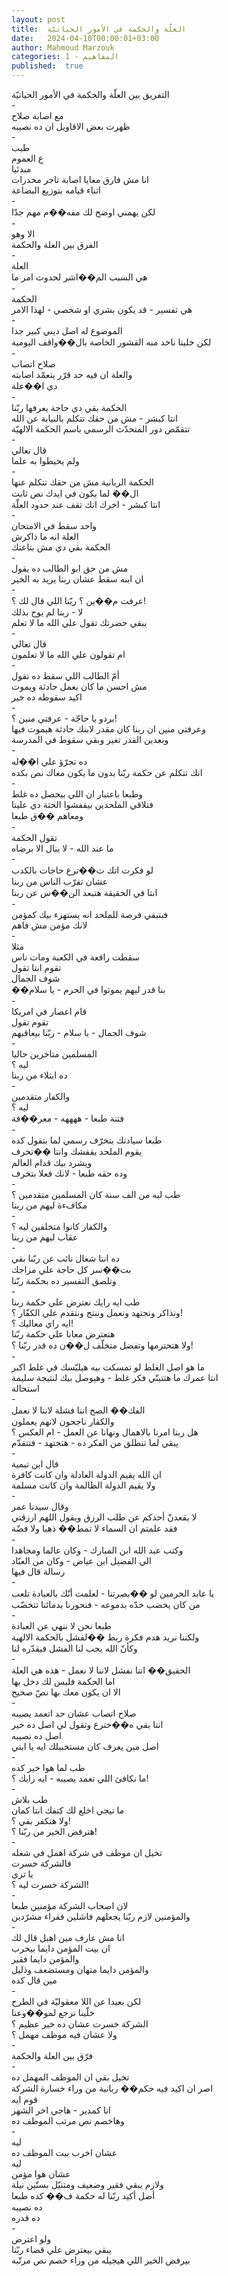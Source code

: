 ```yaml
---
layout: post
title:  العلّة والحكمة في الأمور الحياتيّة
date:   2024-04-10T00:00:01+03:00
author: Mahmoud Marzouk
categories: 1 - المفاهيم
published:  true
---
```

التفريق بين العلّة والحكمة في الأمور الحياتيّة\
-\
مع اصابة صلاح\
ظهرت بعض الاقاويل ان ده نصيبه\
-\
طيب\
ع العموم\
مبدئيا\
انا مش فارق معايا اصابة تاجر مخدرات\
اثناء قيامه بتوزيع البضاعة\
-\
لكن يهمني اوضح لك مفه��م مهم جدّا\
-\
الا وهو\
الفرق بين العلة والحكمة\
-\
العلة\
هي السبب الم��اشر لحدوث امر ما\
-\
الحكمة\
هي تفسير - قد يكون بشري او شخصي - لهذا الامر\
-\
الموضوع له اصل ديني كبير جدا\
لكن خلينا ناخد منه القشور الخاصة بال��واقف اليومية\
-\
صلاح اتصاب\
والعلة ان فيه حد قرّر يتعمّد اصابته\
دي ا��علة\
-\
الحكمة بقي دي حاجة يعرفها ربّنا\
انتا كبشر - مش من حقك تتكلم بالنيابة عن الله\
تتقمّص دور المتحدّث الرسمي باسم الحكمة الالهيّة\
-\
قال تعالي\
ولم يحيطوا به علما\
-\
الحكمة الربانية مش من حقك تتكلم عنها\
ال�� لما يكون في ايدك نص ثابت\
انتا كبشر - اخرك انك تقف عند حدود العلّة\
-\
واحد سقط في الامتحان\
العلة انه ما ذاكرش\
الحكمة بقي دي مش بتاعتك\
-\
مش من حق ابو الطالب ده يقول\
ان ابنه سقط عشان ربنا يريد به الخير\
-\
عرفت م��ين ؟ ربّنا اللي قال لك ؟!\
لا - ربنا لم يوح بذلك\
يبقي حضرتك تقول علي الله ما لا تعلم\
-\
قال تعالي\
ام تقولون علي الله ما لا تعلمون\
-\
أمّ الطالب اللي سقط ده تقول\
مش احسن ما كان يعمل حادثة ويموت\
اكيد سقوطه ده خير\
-\
بردو يا حاجّة - عرفتي منين ؟!\
وعرفتي منين ان ربنا كان مقدر لابنك حادثة هيموت فيها\
وبعدين القدر تغير وبقي سقوط في المدرسة\
-\
ده تجرّؤ علي ا��له\
انك تتكلم عن حكمة ربّنا بدون ما يكون معاك نص بكده\
-\
وطبعا باعتبار ان اللي بيحصل ده غلط\
فتلاقي الملحدين بيقفشوا الحتة دي علينا\
ومعاهم ��ق طبعا\
-\
تقول الحكمة\
ما عند الله - لا ينال الا برضاه\
-\
لو فكرت انك ت��ترع حاجات بالكدب\
عشان تقرّب الناس من ربنا\
انتا في الحقيقة هتبعد الن��س عن ربنا\
-\
فبتبقي فرصة للملحد انه يستهزء بيك كمؤمن\
لانك مؤمن مش فاهم\
-\
مثلا\
سقطت رافعة في الكعبة ومات ناس\
تقوم انتا تقول\
شوف الجمال\
��بنا قدر ليهم يموتوا في الحرم - يا سلام\
-\
قام اعصار في امريكا\
تقوم تقول\
شوف الجمال - يا سلام - ربّنا بيعاقبهم\
-\
المسلمين متاخرين حاليا\
ليه ؟\
ده ابتلاء من ربنا\
-\
والكفار متقدمين\
ليه ؟\
فتنة طبعا - ههههه - معر��فة\
-\
طبعا سيادتك بتخرّف رسمي لما بتقول كده\
يقوم الملحد يقفشك وانتا ��تخرف\
ويشرد بيك قدام العالم\
وده حقه طبعا - لانك فعلا بتخرف\
-\
طب ليه من الف سنة كان المسلمين متقدمين ؟\
مكافءة ليهم من ربنا\
-\
والكفار كانوا متخلفين ليه ؟\
عقاب ليهم من ربنا\
-\
ده انتا شغال نائب عن ربّنا بقي\
بت��سر كل حاجة علي مزاجك\
وتلصق التفسير ده بحكمة ربّنا\
-\
طب ايه رايك نعترض علي حكمة ربنا\
ونذاكر ونجتهد ونعمل وننتج ونتقدم علي الكفّار ؟!\
ايه راي معاليك ؟!\
هتعترض معانا علي حكمة ربّنا\
ولا هتحترمها وتفضل متخلّف ل��ن ده قدر ربّنا ؟!\
-\
ما هو اصل الغلط لو تمسكت بيه هيلبّسك في غلط اكبر\
انتا عمرك ما هتتبنّي فكر غلط - وهيوصل بيك لنتيجة سليمة\
استحالة\
-\
الفك�� الصح اننا فشلة لاننا لا نعمل\
والكفار ناجحون لانهم يعملون\
هل ربنا امرنا بالاهمال ونهانا عن العمل - ام العكس ؟\
يبقي لما تنطلق من الفكر ده - هتجتهد - فتتقدّم\
-\
قال ابن تيمية\
ان الله يقيم الدولة العادلة وان كانت كافرة\
ولا يقيم الدولة الظالمة وان كانت مسلمة\
-\
وقال سيدنا عمر\
لا يقعدنّ أحدكم عن طلب الرزق ويقول اللهم ارزقني\
فقد علمتم ان السماء لا تمط�� ذهبا ولا فضّة\
-\
وكتب عبد الله ابن المبارك - وكان عالما ومجاهدا\
الي الفضيل ابن عياض - وكان من العبّاد\
رسالة قال فيها\
-\
يا عابد الحرمين لو ��بصرتنا - لعلمت أنّك بالعبادة تلعب\
من كان يخضب خدّه بدموعه - فنحورنا بدمائنا تتخضّب\
-\
طبعا نحن لا ننهي عن العبادة\
ولكننا نريد هدم فكرة ربط ��لفشل بالحكمة الالهية\
وكأنّ الله يحب لنا الفشل فيقدّره لنا\
-\
الحقيق�� اننا نفشل لاننا لا نعمل - هذه هي العلة\
اما الحكمة فليس لك دخل بها\
الا ان يكون معك بها نصّ صحيح\
-\
صلاح اتصاب عشان حد اتعمد يصيبه\
انتا بقي ه��خترع وتقول لي اصل ده خير\
اصل ده نصيبه\
اصل مين يعرف كان مستخبيلك ايه يا ابني\
-\
طب لما هوا خير كده\
ما نكافئ اللي تعمد يصيبه - ايه رايك ؟!\
-\
طب بلاش\
ما تيجي اخلع لك كتفك انتا كمان\
ولا هتكفر بقي ؟!\
هترفض الخير من ربّنا ؟!\
-\
تخيل ان موظف في شركة اهمل في شغله\
فالشركة خسرت\
يا تري\
الشركة خسرت ليه ؟!\
-\
لان اصحاب الشركة مؤمنين طبعا\
والمؤمنين لازم ربّنا يجعلهم فاشلين فقراء مشرّدين\
-\
انا مش عارف مين اهبل قال لك\
ان بيت المؤمن دايما بيخرب\
والمؤمن دايما فقير\
والمؤمن دايما متهان ومستضعف وذليل\
مين قال كده\
-\
لكن بعيدا عن اللا معقوليّة في الطرح\
خلّينا نرجع لمو��وعنا\
الشركة خسرت عشان ده خير عظيم ؟\
ولا عشان فيه موظف مهمل ؟\
-\
فرّق بين العلة والحكمة\
-\
تخيل بقي ان الموظف المهمل ده\
اصر ان اكيد فيه حكم�� ربانية من وراء خسارة الشركة\
قوم ايه\
انا كمدير - هاجي اخر الشهر\
وهاخصم نص مرتب الموظف ده\
-\
ليه\
عشان اخرب بيت الموظف ده\
ليه\
عشان هوا مؤمن\
ولازم يبقي فقير وضعيف ومتنيّل بستّين نيلة\
أصل أكيد ربّنا له حكمة ف�� كده طبعا\
ده نصيبه\
ده قدره\
-\
ولو اعترض\
يبقي بيعترض علي قضاء ربّنا\
بيرفض الخير اللي هيجيله من وراء خصم نص مرتّبه
